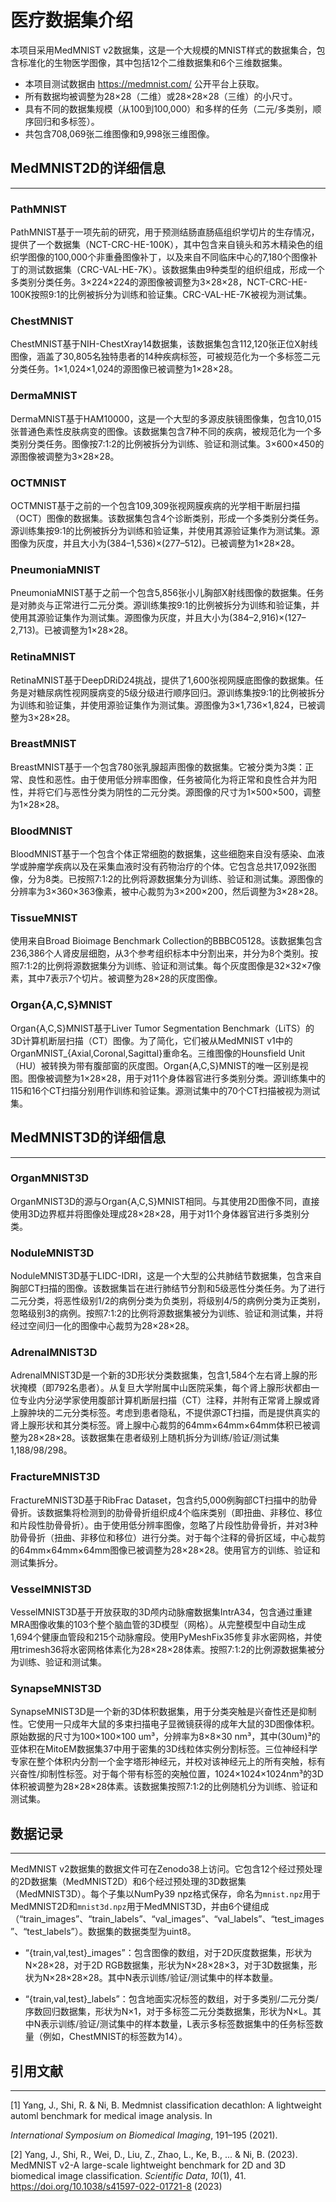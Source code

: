 # 医疗数据集介绍

本项目采用MedMNIST v2数据集，这是一个大规模的MNIST样式的数据集合，包含标准化的生物医学图像，其中包括12个二维数据集和6个三维数据集。

- 本项目测试数据由 https://medmnist.com/ 公开平台上获取。
- 所有数据均被调整为28×28（二维）或28×28×28（三维）的小尺寸。
- 具有不同的数据集规模（从100到100,000）和多样的任务（二元/多类别，顺序回归和多标签）。
- 共包含708,069张二维图像和9,998张三维图像。

## MedMNIST2D的详细信息

---

### PathMNIST

PathMNIST基于一项先前的研究，用于预测结肠直肠癌组织学切片的生存情况，提供了一个数据集（NCT-CRC-HE-100K），其中包含来自镜头和苏木精染色的组织学图像的100,000个非重叠图像补丁，以及来自不同临床中心的7,180个图像补丁的测试数据集（CRC-VAL-HE-7K）。该数据集由9种类型的组织组成，形成一个多类别分类任务。3×224×224的源图像被调整为3×28×28，NCT-CRC-HE-100K按照9:1的比例被拆分为训练和验证集。CRC-VAL-HE-7K被视为测试集。

### ChestMNIST

ChestMNIST基于NIH-ChestXray14数据集，该数据集包含112,120张正位X射线图像，涵盖了30,805名独特患者的14种疾病标签，可被规范化为一个多标签二元分类任务。1×1,024×1,024的源图像已被调整为1×28×28。

### DermaMNIST

DermaMNIST基于HAM10000，这是一个大型的多源皮肤镜图像集，包含10,015张普通色素性皮肤病变的图像。该数据集包含7种不同的疾病，被规范化为一个多类别分类任务。图像按7:1:2的比例被拆分为训练、验证和测试集。3×600×450的源图像被调整为3×28×28。

### OCTMNIST

OCTMNIST基于之前的一个包含109,309张视网膜疾病的光学相干断层扫描（OCT）图像的数据集。该数据集包含4个诊断类别，形成一个多类别分类任务。源训练集按9:1的比例被拆分为训练和验证集，并使用其源验证集作为测试集。源图像为灰度，并且大小为(384–1,536)×(277–512)。已被调整为1×28×28。

### PneumoniaMNIST

PneumoniaMNIST基于之前一个包含5,856张小儿胸部X射线图像的数据集。任务是对肺炎与正常进行二元分类。源训练集按9:1的比例被拆分为训练和验证集，并使用其源验证集作为测试集。源图像为灰度，并且大小为(384–2,916)×(127–2,713)。已被调整为1×28×28。

### RetinaMNIST

RetinaMNIST基于DeepDRiD24挑战，提供了1,600张视网膜底图像的数据集。任务是对糖尿病性视网膜病变的5级分级进行顺序回归。源训练集按9:1的比例被拆分为训练和验证集，并使用源验证集作为测试集。源图像为3×1,736×1,824，已被调整为3×28×28。

### BreastMNIST

BreastMNIST基于一个包含780张乳腺超声图像的数据集。它被分类为3类：正常、良性和恶性。由于使用低分辨率图像，任务被简化为将正常和良性合并为阳性，并将它们与恶性分类为阴性的二元分类。源图像的尺寸为1×500×500，调整为1×28×28。

### BloodMNIST

BloodMNIST基于一个包含个体正常细胞的数据集，这些细胞来自没有感染、血液学或肿瘤学疾病以及在采集血液时没有药物治疗的个体。它包含总共17,092张图像，分为8类。已按照7:1:2的比例将源数据集分为训练、验证和测试集。源图像的分辨率为3×360×363像素，被中心裁剪为3×200×200，然后调整为3×28×28。

### TissueMNIST

使用来自Broad Bioimage Benchmark Collection的BBBC05128。该数据集包含236,386个人肾皮层细胞，从3个参考组织标本中分割出来，并分为8个类别。按照7:1:2的比例将源数据集分为训练、验证和测试集。每个灰度图像是32×32×7像素，其中7表示7个切片。被调整为28×28的灰度图像。

### Organ{A,C,S}MNIST

Organ{A,C,S}MNIST基于Liver Tumor Segmentation Benchmark（LiTS）的3D计算机断层扫描（CT）图像。为了简化，它们被从MedMNIST v1中的OrganMNIST_{Axial,Coronal,Sagittal}重命名。三维图像的Hounsfield Unit（HU）被转换为带有腹部窗的灰度图。Organ{A,C,S}MNIST的唯一区别是视图。图像被调整为1×28×28，用于对11个身体器官进行多类别分类。源训练集中的115和16个CT扫描分别用作训练和验证集。源测试集中的70个CT扫描被视为测试集。

## MedMNIST3D的详细信息

---

### OrganMNIST3D

OrganMNIST3D的源与Organ{A,C,S}MNIST相同。与其使用2D图像不同，直接使用3D边界框并将图像处理成28×28×28，用于对11个身体器官进行多类别分类。

### NoduleMNIST3D

NoduleMNIST3D基于LIDC-IDRI，这是一个大型的公共肺结节数据集，包含来自胸部CT扫描的图像。该数据集旨在进行肺结节分割和5级恶性分类任务。为了进行二元分类，将恶性级别1/2的病例分类为负类别，将级别4/5的病例分类为正类别，忽略级别3的病例。按照7:1:2的比例将源数据集被分为训练、验证和测试集，并将经过空间归一化的图像中心裁剪为28×28×28。

### AdrenalMNIST3D 

AdrenalMNIST3D是一个新的3D形状分类数据集，包含1,584个左右肾上腺的形状掩模（即792名患者）。从复旦大学附属中山医院采集，每个肾上腺形状都由一位专业内分泌学家使用腹部计算机断层扫描（CT）注释，并附有正常肾上腺或肾上腺肿块的二元分类标签。考虑到患者隐私，不提供源CT扫描，而是提供真实的肾上腺形状和其分类标签。肾上腺中心裁剪的64mm×64mm×64mm体积已被调整为28×28×28。该数据集在患者级别上随机拆分为训练/验证/测试集1,188/98/298。

 ### FractureMNIST3D

FractureMNIST3D基于RibFrac Dataset，包含约5,000例胸部CT扫描中的肋骨骨折。该数据集将检测到的肋骨骨折组织成4个临床类别（即扭曲、非移位、移位和片段性肋骨骨折）。由于使用低分辨率图像，忽略了片段性肋骨骨折，并对3种肋骨骨折（扭曲、非移位和移位）进行分类。对于每个注释的骨折区域，中心裁剪的64mm×64mm×64mm图像已被调整为28×28×28。使用官方的训练、验证和测试集拆分。

### VesselMNIST3D

VesselMNIST3D基于开放获取的3D颅内动脉瘤数据集IntrA34，包含通过重建MRA图像收集的103个整个脑血管的3D模型（网格）。从完整模型中自动生成1,694个健康血管段和215个动脉瘤段。使用PyMeshFix35修复非水密网格，并使用trimesh36将水密网格体素化为28×28×28体素。按照7:1:2的比例源数据集被分为训练、验证和测试集。

 ### SynapseMNIST3D

SynapseMNIST3D是一个新的3D体积数据集，用于分类突触是兴奋性还是抑制性。它使用一只成年大鼠的多束扫描电子显微镜获得的成年大鼠的3D图像体积。原始数据的尺寸为100×100×100 um³，分辨率为8×8×30 nm³，其中(30um)³的亚体积在MitoEM数据集37中用于密集的3D线粒体实例分割标签。三位神经科学专家在整个体积内分割一个金字塔形神经元，并校对该神经元上的所有突触，标有兴奋性/抑制性标签。对于每个带有标签的突触位置，1024×1024×1024nm³的3D体积被调整为28×28×28体素。该数据集按照7:1:2的比例随机分为训练、验证和测试集。

## 数据记录

---

MedMNIST v2数据集的数据文件可在Zenodo38上访问。它包含12个经过预处理的2D数据集（MedMNIST2D）和6个经过预处理的3D数据集（MedMNIST3D）。每个子集以NumPy39 npz格式保存，命名为`mnist.npz`用于MedMNIST2D和`mnist3d.npz`用于MedMNIST3D，并由6个键组成（“train_images”、“train_labels”、“val_images”、“val_labels”、“test_images”、“test_labels”）。数据集的数据类型为uint8。

- “{train,val,test}_images”：包含图像的数组，对于2D灰度数据集，形状为N×28×28，对于2D RGB数据集，形状为N×28×28×3，对于3D数据集，形状为N×28×28×28。其中N表示训练/验证/测试集中的样本数量。

- “{train,val,test}_labels”：包含地面实况标签的数组，对于多类别/二元分类/序数回归数据集，形状为N×1，对于多标签二元分类数据集，形状为N×L。其中N表示训练/验证/测试集中的样本数量，L表示多标签数据集中的任务标签数量（例如，ChestMNIST的标签数为14）。

## 引用文献

---

[1] Yang, J., Shi, R. & Ni, B. Medmnist classification decathlon: A lightweight automl benchmark for medical image analysis. In 

*International Symposium on Biomedical Imaging*, 191–195 (2021).

[2] Yang, J., Shi, R., Wei, D., Liu, Z., Zhao, L., Ke, B., ... & Ni, B. (2023). MedMNIST v2-A large-scale lightweight benchmark for 2D and 3D biomedical image classification. *Scientific Data*, *10*(1), 41. https://doi.org/10.1038/s41597-022-01721-8 (2023)